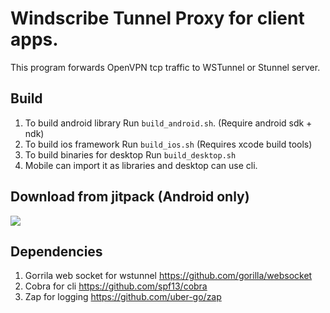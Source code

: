 # Windscribe Tunnel Proxy for client apps.
 This program forwards OpenVPN tcp traffic to WSTunnel or Stunnel server.

## Build
1. To build android library Run `build_android.sh`. (Require android sdk + ndk)
2. To build ios framework Run `build_ios.sh` (Requires xcode build tools)
3. To build binaries for desktop Run `build_desktop.sh`
4. Mobile can import it as libraries and desktop can use cli.


## Download from jitpack (Android only)
[![](https://jitpack.io/v/Windscribe/wstunnel.svg)](https://jitpack.io/#Windscribe/wstunnel)

## Dependencies
1. Gorrila web socket for wstunnel
   https://github.com/gorilla/websocket
2. Cobra for cli
   https://github.com/spf13/cobra
3. Zap for logging
   https://github.com/uber-go/zap
   
